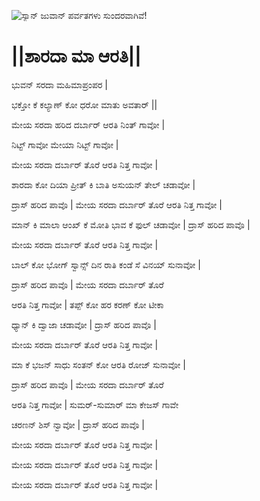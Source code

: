 ![ಸ್ಯಾನ್ ಜುವಾನ್ ಪರ್ವತಗಳು ಸುಂದರವಾಗಿವೆ!](lib/assets/images/artis/img.png "San Juan Mountains")

# ||ಶಾರದಾ ಮಾ ಆರತಿ||

 ಭುವನ್
 ಸರದಾ ಮಹಿಮಾಪ್ರಂಪರ |

ಭಕ್ತೋ ಕೆ ಕಲ್ಯಾಣ್ ಕೋ
 ಧರೋ ಮಾತು ಅವತಾರ್ ||

ಮೇಯ ಸರದಾ ಹರಿದ
ದರ್ಬಾರ್ ಆರತಿ ನಿಂತ್ ಗಾವೋ |

ನಿಟ್ಟ್ ಗಾವೋ ಮೇಯಾ
ನಿಟ್ಟ್ ಗಾವೋ |

ಮೇಯ ಸರದಾ ದರ್ಬಾರ್ ತೊರೆ
ಆರತಿ ನಿತ್ತ ಗಾವೋ |

ಶಾರದಾ ಕೋ ದಿಯಾ ಪ್ರೀತ್ ಕಿ ಬಾತಿ
ಅಸುಯನ್ ತೇಲ್ ಚಡಾವೋ |

ದ್ರಾಸ್ ಹರಿದ ಪಾವೊ |
ಮೇಯ ಸರದಾ ದರ್ಬಾರ್ ತೊರೆ
ಆರತಿ ನಿತ್ತ ಗಾವೋ |

ಮಾನ್ ಕಿ ಮಾಲಾ ಆಂಖ್ ಕೆ ಮೋತಿ
ಭಾವ ಕೆ ಫುಲ್ ಚಡಾವೋ |
ದ್ರಾಸ್ ಹರಿದ ಪಾವೊ |

ಮೇಯ ಸರದಾ ದರ್ಬಾರ್ ತೊರೆ
ಆರತಿ ನಿತ್ತ ಗಾವೋ |

ಬಾಲ್ ಕೋ ಭೋಗ್ ಸ್ವಾನ್ಸ್ ದಿನ ರಾತಿ
ಕಂಡೆ ಸೆ ವಿನಯ್ ಸುನಾವೋ |

ದ್ರಾಸ್ ಹರಿದ ಪಾವೊ |
ಮೇಯ ಸರದಾ ದರ್ಬಾರ್ ತೊರೆ

ಆರತಿ ನಿತ್ತ ಗಾವೋ |
ತಪ್ಪ್ ಕೋ ಹರ ಕರಣ್ ಕೋ ಟೀಕಾ

ಧ್ಯಾನ್ ಕಿ ದ್ವಾಜಾ ಚಡಾವೋ |
ದ್ರಾಸ್ ಹರಿದ ಪಾವೊ |
 
ಮೇಯ ಸರದಾ ದರ್ಬಾರ್ ತೊರೆ
ಆರತಿ ನಿತ್ತ ಗಾವೋ |

ಮಾ ಕೆ ಭಜನ್ ಸಾಧು ಸಂತನ್ ಕೋ
ಆರತಿ ರೋಜ್ ಸುನಾವೋ |

ದ್ರಾಸ್ ಹರಿದ ಪಾವೊ |
ಮೇಯ ಸರದಾ ದರ್ಬಾರ್ ತೊರೆ

ಆರತಿ ನಿತ್ತ ಗಾವೋ |
ಸುಮರ್-ಸುಮಾರ್ ಮಾ ಕೇಜಸ್ ಗಾವೇ

ಚರಣನ್ ಶಿಸ್ ನ್ವಾವೋ |
ದ್ರಾಸ್ ಹರಿದ ಪಾವೊ |

ಮೇಯ ಸರದಾ ದರ್ಬಾರ್ ತೊರೆ
ಆರತಿ ನಿತ್ತ ಗಾವೋ |


ಮೇಯ ಸರದಾ ದರ್ಬಾರ್ ತೊರೆ
ಆರತಿ ನಿತ್ತ ಗಾವೋ |
 
ಮೇಯ ಸರದಾ ದರ್ಬಾರ್ ತೊರೆ
ಆರತಿ ನಿತ್ತ ಗಾವೋ |